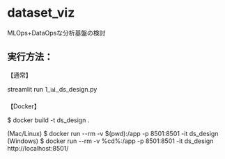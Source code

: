 # dataset_viz
MLOps+DataOpsな分析基盤の検討

## 実行方法：
【通常】

streamlit run 1_📊_ds_design.py

【Docker】

$ docker build -t ds_design .

(Mac/Linux)
$ docker run --rm -v $(pwd):/app -p 8501:8501 -it ds_design
(Windows)
$ docker run --rm -v %cd%:/app -p 8501:8501 -it ds_design
http://localhost:8501/
